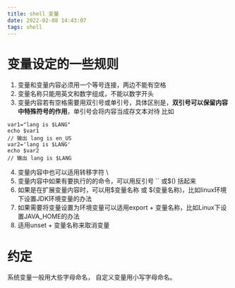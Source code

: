 ```yaml
---
title: shell 变量
date: 2022-02-08 14:43:07
tags: shell
---
```

# 变量设定的一些规则
1. 变量和变量内容必须用一个等号连接，两边不能有空格
2. 变量名称只能用英文和数字组成，不能以数字开头
3. 变量内容若有空格需要用双引号或单引号，具体区别是，**双引号可以保留内容中特殊符号的作用**，单引号会将内容当成存文本对待
比如
```
var1="lang is $LANG"
echo $var1
// 输出 lang is en_US
var2='lang is $LANG'
echo $var2
// 输出 lang is $LANG
```
<!-- more -->
4. 变量内容中也可以适用转移字符 \
5. 变量内容中如果有要执行的的命令，可以用反引号 `` 或$() 括起来
6. 如果是在扩展变量内容时，可以用$变量名称 或 $(变量名称)，比如linux环境下设置JDK环境变量的办法
7. 如果需要将变量设置为环境变量可以适用export + 变量名称，比如Linux下设置JAVA_HOME的办法
8. 适用unset + 变量名称来取消变量

# 约定
系统变量一般用大些字母命名， 自定义变量用小写字母命名。

